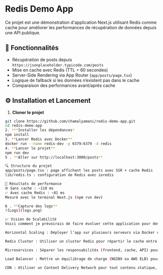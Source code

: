# Redis Demo App

Ce projet est une démonstration d'application Next.js utilisant Redis comme cache pour améliorer les performances de récupération de données depuis une API publique.

## 🚀 Fonctionnalités

- Récupération de posts depuis `https://jsonplaceholder.typicode.com/posts`
- Mise en cache avec Redis (TTL = 60 secondes)
- Server-Side Rendering via App Router (`app/posts/page.tsx`)
- Logique de fallback si les données n’existent pas dans le cache
- Comparaison des performances avant/après cache

## ⚙️ Installation et Lancement

1. **Cloner le projet**
```bash
git clone https://github.com/chamalyamani/redis-demo-app.git
cd redis-demo-app
2. ***Installer les dépendances*
npm install
3. **Lancer Redis avec Docker**
docker run --name redis-dev -p 6379:6379 -d redis
4. **Lancer le projet**
npm run dev
5 . **Aller sur http://localhost:3000/posts**

🔍 Structure du projet
app/posts/page.tsx : page affichant les posts avec SSR + cache Redis
lib/redis.ts : configuration de Redis avec ioredis

🧪 Résultats de performance
🌐 Sans cache : ~118 ms
✅ Avec cache Redis : ~81 ms
Mesuré avec le terminal Next.js (npm run dev)

6 . **Capture des logs**
![Logs](logs.png)

📈 Vision de Scalabilité
Voici comment je prévoirais de faire évoluer cette application pour des milliers voire millions d’utilisateurs :

Horizontal Scaling : Déployer l’app sur plusieurs serveurs via Docker ou Vercel pour équilibrer la charge.

Redis Cluster : Utiliser un cluster Redis pour répartir le cache entre plusieurs nœuds et assurer une haute disponibilité.

Microservices : Séparer les responsabilités (frontend, cache, API) pour une meilleure maintenabilité.

Load Balancer : Mettre un équilibrage de charge (NGINX ou AWS ELB) pour répartir les requêtes efficacement.

CDN : Utiliser un Content Delivery Network pour tout contenu statique, ce que Next.js supporte très bien via Vercel.

